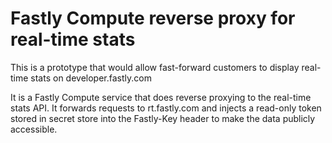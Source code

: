 # Fastly Compute reverse proxy for real-time stats

This is a prototype that would allow fast-forward customers to display real-time stats on developer.fastly.com

It is a Fastly Compute service that does reverse proxying to the real-time stats API. It forwards requests to rt.fastly.com and injects a read-only token stored in secret store into the Fastly-Key header to make the data publicly accessible.
